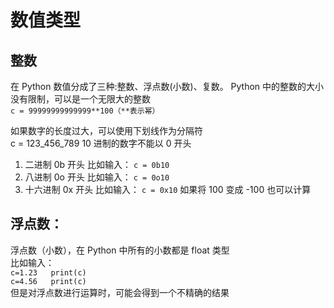 # 数值类型
## 整数
在 Python 数值分成了三种:整数、浮点数(小数)、复数。
Python 中的整数的大小没有限制，可以是一个无限大的整数  
`c = 99999999999999**100（**表示幂）`  

如果数字的长度过大，可以使用下划线作为分隔符  
c = 123_456_789
10 进制的数字不能以 0 开头

1. 二进制 0b 开头
比如输入：
`c = 0b10`
2. 八进制 0o 开头
比如输入：
`c = 0o10`
3. 十六进制  0x 开头
比如输入：
`c = 0x10`
如果将 100 变成 -100 也可以计算


## 浮点数：

浮点数（小数），在 Python 中所有的小数都是 float 类型  
比如输入：  
`c=1.23   print(c)`  
`c=4.56   print(c)`  
但是对浮点数进行运算时，可能会得到一个不精确的结果
